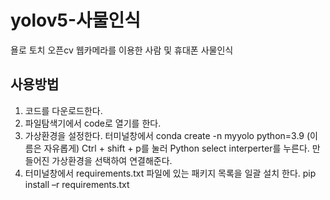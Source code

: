 # yolov5-사물인식
욜로 토치 오픈cv 웹카메라를 이용한 사람 및 휴대폰 사물인식 
## 사용방법
1. 코드를 다운로드한다.
2. 파일탐색기에서 code로 열기를 한다.
3. 가상환경을 설정한다.
터미널창에서 conda create -n myyolo python=3.9 (이름은 자유롭게)
Ctrl + shift + p를 눌러 Python select interperter를 누른다.
만들어진 가상환경을 선택하여 연결해준다.
4. 터미널창에서 requirements.txt 파일에 있는 패키지 목록을 일괄 설치 한다.
pip install –r requirements.txt 
